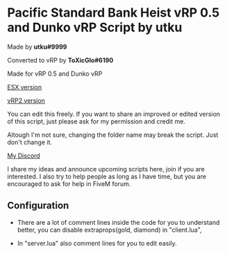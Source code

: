 # Pacific Standard Bank Heist vRP 0.5 and Dunko vRP Script by utku

Made by **utku#9999**

Converted to vRP by **ToXicGlo#6190**

Made for vRP 0.5 and Dunko vRP

[ESX version](https://github.com/utkuali/pacificheist-ESX-)

[vRP2 version](https://github.com/utkuali/pacificheist-vRP2-)

You can edit this freely. If you want to share an improved or edited version of this script, just please ask for my permission and credit me.

Altough I'm not sure, changing the folder name may break the script. Just don't change it.

[My Discord](https://discord.gg/yqHmvcr)

I share my ideas and announce upcoming scripts here, join if you are interested. I also try to help people as long as I have time, but you are encouraged to ask for help in FiveM forum.

## Configuration

- There are a lot of comment lines inside the code for you to understand better, you can disable extraprops(gold, diamond) in "client.lua",

- In "server.lua" also comment lines for you to edit easily.
